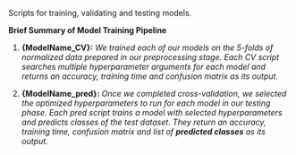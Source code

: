 Scripts for training, validating and testing models.

**Brief Summary of Model Training Pipeline**
1. **{ModelName_CV}:** _We trained each of our models on the 5-folds of normalized data prepared in our preprocessing stage. Each CV script searches multiple hyperparameter arguments for each model and returns an accuracy, training time and confusion matrix as its output._

2. **{ModelName_pred}:** _Once we completed cross-validation, we selected the optimized hyperparameters to run for each model in our testing phase. Each pred script trains a model with selected hyperparameters and predicts classes of the test dataset. They return an accuracy, training time, confusion matrix and list of **predicted classes** as its output._
